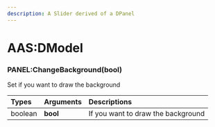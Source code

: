 ```yaml
---
description: A Slider derived of a DPanel
---
```

# AAS:DModel

### PANEL:ChangeBackground(bool)
Set if you want to draw the background

| Types | Arguments | Descriptions |
| :--- | :--- | :--- |
| boolean | **bool** | If you want to draw the background |